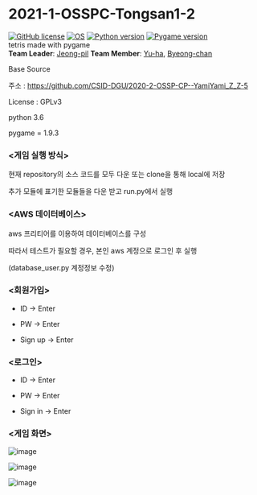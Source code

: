 # 2021-1-OSSPC-Tongsan1-2

[![GitHub license](https://img.shields.io/badge/license-GPLv3-lightgrey.svg)](https://github.com/CSID-DGU/2021-1-OSSPC-Tongsan1-2/LICENSE)
[![OS](https://img.shields.io/badge/OS-ubuntu-red)](https://ubuntu.com)
[![Python version](https://img.shields.io/badge/python-3.6.0-brightgreen.svg)](https://www.python.org)
[![Pygame version](https://img.shields.io/badge/pygame-1.9.3-yellow.svg)](http://pygame.org)  
tetris made with pygame  
**Team Leader**: [Jeong-pil](https://github.com/jeong-pil)
**Team Member**: [Yu-ha](https://github.com/jiyuha), [Byeong-chan](https://github.com/oxox97)  


Base Source

주소 : https://github.com/CSID-DGU/2020-2-OSSP-CP--YamiYami_Z_Z-5

License : GPLv3

python 3.6

pygame = 1.9.3




### <게임 실행 방식>

  현재 repository의 소스 코드를 모두 다운 또는 clone을 통해 local에 저장

  추가 모듈에 표기한 모듈들을 다운 받고 run.py에서 실행




### <AWS 데이터베이스>

  aws 프리티어를 이용하여 데이터베이스를 구성

  따라서 테스트가 필요할 경우, 본인 aws 계정으로 로그인 후 실행 

  (database_user.py 계정정보 수정)




### <회원가입>

  - ID -> Enter

  - PW -> Enter

  - Sign up -> Enter




### <로그인>

  - ID -> Enter

  - PW -> Enter

  - Sign in -> Enter




### <게임 화면>

  ![image](https://user-images.githubusercontent.com/63901647/121522975-a88d3700-ca30-11eb-94e7-b6e424be65ff.png)

  ![image](https://user-images.githubusercontent.com/63901647/121523001-b0e57200-ca30-11eb-9714-1a189682e35c.png)

![image](https://user-images.githubusercontent.com/63901647/121523010-b478f900-ca30-11eb-8031-b0f7f8c07d95.png)

